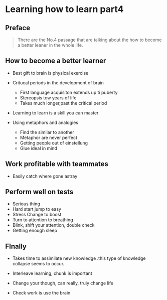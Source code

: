 # Learning how to learn part4

## Preface

> There are the No.4 passage that are talking about the how to become a better leaner in the whole life.

<!-- more -->

## How to become a better learner

- Best gift to brain is physical exercise

- Critucal periods in the development of brain

  - First language acquisiton extends up ti puberty
  - Stereopsis tow years of life
  - Takes much longer,past the critical period

- Learning to learn  is a skill you can master

- Using metaphors and analogies

  - Find the similar to another
  - Metaphor are never perfect
  - Getting people out of einstellung
  - Glue ideal in mind

## Work profitable with teammates

- Easily catch where gone astray

## Perform well on tests

- Serious thing
- Hard start jump to easy
- Stress Change to boost
- Turn to attention to breathing
- Blink, shift your attention, double check
- Getting enough sleep

## FInally

- Takes time to assimilate new knowledge .this type of knowledge collapse seems to occur.

- Interleave learning, chunk is important

- Change your though, can really, truly change life

- Check work is use the brain
